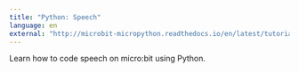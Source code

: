 ```yaml
---
title: "Python: Speech"
language: en
external: "http://microbit-micropython.readthedocs.io/en/latest/tutorials/speech.html"
---
```


Learn how to code speech on micro:bit using Python.
